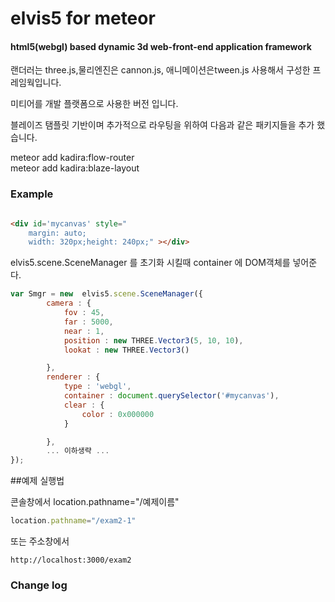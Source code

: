 elvis5 for meteor
========

####  html5(webgl) based dynamic 3d web-front-end application framework ####

랜더러는 three.js,물리엔진은 cannon.js, 애니메이션은tween.js 사용해서 구성한 프레임웍입니다.

미티어를 개발 플랫폼으로 사용한 버전 입니다.

블레이즈 탬플릿 기반이며 추가적으로 라우팅을 위하여 다음과 같은 패키지들을 추가 했습니다.

meteor add kadira:flow-router<br>
meteor add kadira:blaze-layout


### Example ###
 
```html

<div id='mycanvas' style="
    margin: auto;
    width: 320px;height: 240px;" ></div>

```

elvis5.scene.SceneManager 를 초기화 시킬때 container 에 DOM객체를 넣어준다.

```javascript
var Smgr = new  elvis5.scene.SceneManager({
        camera : {
            fov : 45,
            far : 5000,
            near : 1,
            position : new THREE.Vector3(5, 10, 10),
            lookat : new THREE.Vector3()

        },
        renderer : {
            type : 'webgl',
            container : document.querySelector('#mycanvas'),
            clear : {
                color : 0x000000
            }

        },
        ... 이하생략 ...
});
```

##예제 실행법

콘솔창에서 location.pathname="/예제이름" 
```js
location.pathname="/exam2-1" 

```
또는 주소창에서 

```
http://localhost:3000/exam2
```


### Change log ###

